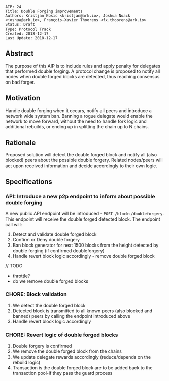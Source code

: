 ```
AIP: 24
Title: Double Forging improvements
Authors: Kristjan Kosic <kristjan@ark.io>, Joshua Noack <joshua@ark.io>, François-Xavier Thoorens <fx.thoorens@ark.io>
Status: Draft
Type: Protocol Track
Created: 2018-12-17
Last Update: 2018-12-17
```

## Abstract
The purpose of this AIP is to include rules and apply penalty for delegates that performed double forging. A protocol change is proposed to notify all nodes when double forged blocks are detected, thus reaching consensus on bad forger.

## Motivation
Handle double forging when it occurs, notify all peers and introduce a network wide system ban. Banning a rogue delegate would enable the network to move forward, without the need to handle fork logic and additional rebuilds, or ending up in splitting the chain up to N chains.

## Rationale
Proposed solution will detect the double forged block and notify all (also blocked) peers about the possible double forgery. Related nodes/peers will act upon received information and decide accordingly to their own logic.

## Specifications
### API: Introduce a new p2p endpoint to inform about possible double forging
A new public API endpoint will be introduced - `POST /blocks/doubleforgery`. This endpoint will receive the double forged detected block. The endpoint call will:
1. Detect and validate double forged block
2. Confirm or Deny double forgery
3. Ban block generator for next 1500 blocks from the height detected by double forging (if confirmed doubleforgery)
4. Handle revert block logic accordingly - remove double forged block

// TODO 
- throttle? 
- do we remove double forged blocks

### CHORE: Block validation
1. We detect the double forged block
2. Detected block is transmitted to all known peers (also blocked and banned) peers by calling the endpoint introduced above
3. Handle revert block logic accordingly

### CHORE: Revert logic of double forged blocks
1. Double forgery is confirmed
2. We remove the double forged block from the chains
3. We update delegate rewards accordingly (reduce/depends on the rebuild logic)
4. Transaction is the double forged block are to be added back to the transaction pool-if they pass the guard process